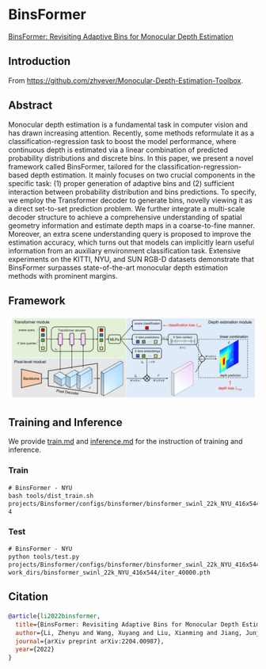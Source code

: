 # BinsFormer

[BinsFormer: Revisiting Adaptive Bins for Monocular Depth Estimation](https://arxiv.org/abs/2204.00987)

## Introduction

From https://github.com/zhyever/Monocular-Depth-Estimation-Toolbox.

## Abstract

Monocular depth estimation is a fundamental task in computer vision and has drawn increasing attention. Recently, some methods reformulate it as a classification-regression task to boost the model performance, where continuous depth is estimated via a linear combination of predicted probability distributions and discrete bins. In this paper, we present a novel framework called BinsFormer, tailored for the classification-regression-based depth estimation. It mainly focuses on two crucial components in the specific task: (1) proper generation of adaptive bins and (2) sufficient interaction between probability distribution and bins predictions. To specify, we employ the Transformer decoder to generate bins, novelly viewing it as a direct set-to-set prediction problem. We further integrate a multi-scale decoder structure to achieve a comprehensive understanding of spatial geometry information and estimate depth maps in a coarse-to-fine manner. Moreover, an extra scene understanding query is proposed to improve the estimation accuracy, which turns out that models can implicitly learn useful information from an auxiliary environment classification task. Extensive experiments on the KITTI, NYU, and SUN RGB-D datasets demonstrate that BinsFormer surpasses state-of-the-art monocular depth estimation methods with prominent margins.


## Framework
<div align=center><img src="../../assets/binsformer.jpg"/></div>

## Training and Inference

We provide [train.md](docs/train.md) and [inference.md](docs/inference.md) for the instruction of training and inference. 

### Train
```shell
# BinsFormer - NYU
bash tools/dist_train.sh projects/Binsformer/configs/binsformer/binsformer_swinl_22k_NYU_416x544.py 4
```

### Test
```shell
# BinsFormer - NYU
python tools/test.py projects/Binsformer/configs/binsformer/binsformer_swinl_22k_NYU_416x544.py work_dirs/binsformer_swinl_22k_NYU_416x544/iter_40000.pth
```


## Citation

```bibtex
@article{li2022binsformer,
  title={BinsFormer: Revisiting Adaptive Bins for Monocular Depth Estimation},
  author={Li, Zhenyu and Wang, Xuyang and Liu, Xianming and Jiang, Junjun},
  journal={arXiv preprint arXiv:2204.00987},
  year={2022}
}
```

